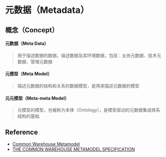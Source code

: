# 元数据（Metadata）

## 概念（Concept）

#### 元数据（Meta Data）

> 用于描述数据的数据，描述数据及其环境数据，包括：业务元数据、技术元数据、管理元数据

#### 元模型（Meta Model）

> 描述元数据的结构和关系的数据模型，是用来描述元数据的模型

#### 元元模型（Meta-meta Model）

> 元模型的模型，也被称为本体（Ontology），是模型驱动的元数据集成体系结构的基础

## Reference

* [Common Warehouse Metamodel](https://en.wikipedia.org/wiki/Common_warehouse_metamodel)
* [THE COMMON WAREHOUSE METAMODEL SPECIFICATION](https://www.omg.org/spec/CWM/)

